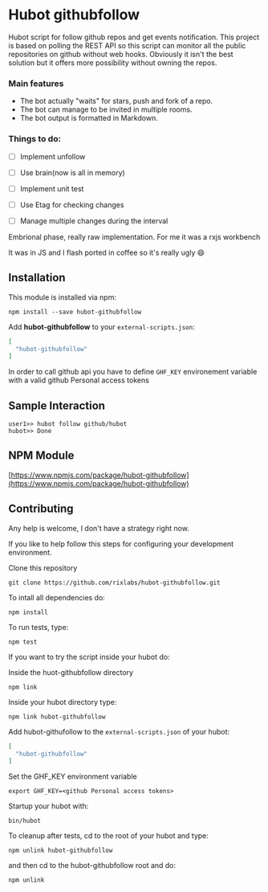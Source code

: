 # Hubot githubfollow

Hubot script for follow github repos and get events notification.
This project is based on polling the REST API so this script can monitor all the public repositories on github without web hooks.
Obviously it isn't the best solution but it offers more possibility without owning the repos.

### Main features
- The bot actually "waits" for stars, push and fork of a repo.
- The bot can manage to be invited in multiple rooms.
- The bot output is formatted in Markdown.

### Things to do:
- [ ] Implement unfollow
- [ ] Use brain(now is all in memory)
- [ ] Implement unit test
- [ ] Use Etag for checking changes
- [ ] Manage multiple changes during the interval


Embrional phase, really raw implementation. For me it was a rxjs workbench

It was in JS and I flash ported in coffee so it's really ugly :smile:


## Installation

This module is installed via npm:

```
npm install --save hubot-githubfollow
```

Add **hubot-githubfollow** to your `external-scripts.json`:

```json
[
  "hubot-githubfollow"
]
```

In order to call github api you have to define `GHF_KEY` environement variable with a valid github Personal access tokens

## Sample Interaction

```
user1>> hubot follow github/hubot
hubot>> Done
```

## NPM Module

[https://www.npmjs.com/package/hubot-githubfollow](https://www.npmjs.com/package/hubot-githubfollow)


## Contributing

Any help is welcome, I don't have a strategy right now.

If you like to help follow this steps for configuring your development environment.

Clone this repository

```
git clone https://github.com/rixlabs/hubot-githubfollow.git
```

To intall all dependencies do:

```
npm install
```

To run tests, type:

```
npm test
```

If you want to try the script inside your hubot do:

Inside the huot-githubfollow directory

```
npm link 
```

Inside your hubot directory type:

```
npm link hubot-githubfollow
```

Add hubot-githufollow to the `external-scripts.json` of your hubot:

```json
[
  "hubot-githubfollow"
]
```

Set the GHF_KEY environment variable

```
export GHF_KEY=<github Personal access tokens>
```

Startup your hubot with:

```
bin/hubot
```

To cleanup after tests, cd to the root of your hubot and type:

```
npm unlink hubot-githubfollow
```

and then cd to the hubot-githubfollow root and do:

```
npm unlink
```

